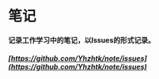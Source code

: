 笔记
====

#### 记录工作学习中的笔记，以Issues的形式记录。

##### [https://github.com/Yhzhtk/note/issues](https://github.com/Yhzhtk/note/issues)
